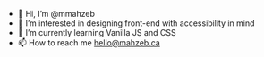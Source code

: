 - 👋 Hi, I’m @mmahzeb
- 👀 I’m interested in designing front-end with accessibility in mind
- 🌱 I’m currently learning Vanilla JS and CSS
- 📫 How to reach me hello@mahzeb.ca

<!---
mmahzeb/mmahzeb is a ✨ special ✨ repository because its `README.md` (this file) appears on your GitHub profile.
You can click the Preview link to take a look at your changes.
--->

